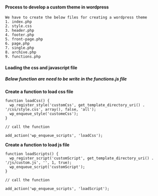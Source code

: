 #### Process to develop a custom theme in wordpress 
```
We have to create the below files for creating a wordpress theme 
1. index.php
2. style.css
3. header.php
4. footer.php
5. front-page.php
6. page.php
7. single.php
8. archive.php
9. functions.php
```

#### Loading the css and javascript file

##### Below function are need to be write in the functions.js file

**Create a function to load css file**

```
function loadCss() {
  wp_register_style('customCss', get_template_directory_uri() . '/css/style.css', array(), false, 'all');
  wp_enqueue_style('customeCss');
}

// call the function 

add_action('wp_enqueue_scripts', 'loadCss');
```

**Create a function to load js file**

```
function loadScripts() {
  wp_register_script('customScript', get_template_directory_uri() . '/js/custom.js', '', 1, true);
  wp_enqueue_script('customScript');
}

// call the function 

add_action('wp_enqueue_scripts', 'loadScript');
```
